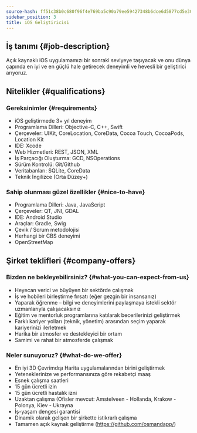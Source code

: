```yaml
---
source-hash: ff51c38b0c680f96f4e769ba5c90a79ee59427348b6dce6d5877cd5e30b74441
sidebar_position: 3
title: iOS Geliştiricisi
---
```


## İş tanımı {#job-description}
Açık kaynaklı iOS uygulamamızı bir sonraki seviyeye taşıyacak ve onu dünya çapında en iyi ve en güçlü hale getirecek deneyimli ve hevesli bir geliştirici arıyoruz.

## Nitelikler {#qualifications}

### Gereksinimler {#requirements}
- iOS geliştirmede 3+ yıl deneyim
- Programlama Dilleri: Objective-C, C++, Swift
- Çerçeveler: UIKit, CoreLocation, CoreData, Cocoa Touch, CocoaPods, Location Kit
- IDE: Xcode
- Web Hizmetleri: REST, JSON, XML
- İş Parçacığı Oluşturma: GCD, NSOperations
- Sürüm Kontrolü: Git/Github
- Veritabanları: SQLite, CoreData
- Teknik İngilizce (Orta Düzey+)

### Sahip olunması güzel özellikler {#nice-to-have}
- Programlama Dilleri: Java, JavaScript
- Çerçeveler: QT, JNI, GDAL
- IDE: Android Studio
- Araçlar: Gradle, Swig
- Çevik / Scrum metodolojisi
- Herhangi bir CBS deneyimi
- OpenStreetMap

## Şirket teklifleri {#company-offers}

### Bizden ne bekleyebilirsiniz? {#what-you-can-expect-from-us}
- Heyecan verici ve büyüyen bir sektörde çalışmak
- İş ve hobileri birleştirme fırsatı (eğer gezgin bir insansanız)
- Yaparak öğrenme – bilgi ve deneyimlerini paylaşmaya istekli sektör uzmanlarıyla çalışacaksınız
- Eğitim ve mentorluk programlarına katılarak becerilerinizi geliştirmek
- Farklı kariyer yolları (teknik, yönetim) arasından seçim yaparak kariyerinizi ilerletmek
- Harika bir atmosfer ve destekleyici bir ortam
- Samimi ve rahat bir atmosferde çalışmak

### Neler sunuyoruz? {#what-do-we-offer}
- En iyi 3D Çevrimdışı Harita uygulamalarından birini geliştirmek
- Yeteneklerinize ve performansınıza göre rekabetçi maaş
- Esnek çalışma saatleri
- 15 gün ücretli izin
- 15 gün ücretli hastalık izni
- Uzaktan çalışma (Ofisler mevcut: Amstelveen - Hollanda, Krakow - Polonya, Kiev - Ukrayna
- İş-yaşam dengesi garantisi
- Dinamik olarak gelişen bir şirkette istikrarlı çalışma
- Tamamen açık kaynak geliştirme (https://github.com/osmandapp/)